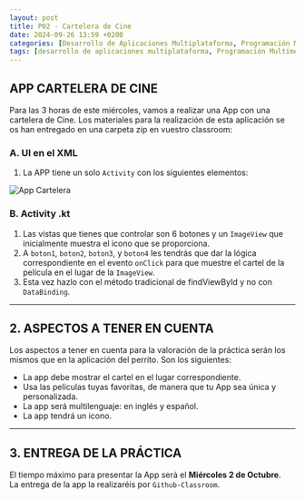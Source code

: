 ```yaml
---
layout: post
title: P02 - Cartelera de Cine
date: 2024-09-26 13:59 +0200
categories: [Desarrollo de Aplicaciones Multiplataforma, Programación Multimedia y Dispositivos móviles]
tags: [desarrollo de aplicaciones multiplataforma, Programación Multimedia y Dispositivos móviles, dam2, lmsgi]
---
```


## APP CARTELERA DE CINE

Para las 3 horas de este miércoles, vamos a realizar una App con una cartelera de Cine. Los materiales para la realización de esta aplicación se os han entregado en una carpeta zip en vuestro classroom:

### A. UI en el XML  

1. La APP tiene un solo `Activity` con los siguientes elementos:  

![App Cartelera](/assets/img/pmdm/practicas/P02-AppCartelera.png)

### B. Activity .kt  

1. Las vistas que tienes que controlar son 6 botones y un `ImageView` que inicialmente muestra el icono que se proporciona.  
2. A `boton1`, `boton2`, `boton3`, y `boton4` les tendrás que dar la lógica correspondiente en el evento `onClick` para que muestre el cartel de la película en el lugar de la `ImageView`.  
3. Esta vez hazlo con el método tradicional de findViewById y no con `DataBinding`.

---

## 2. ASPECTOS A TENER EN CUENTA  

Los aspectos a tener en cuenta para la valoración de la práctica serán los mismos que en la aplicación del perrito. Son los siguientes:  

- La app debe mostrar el cartel en el lugar correspondiente.  
- Usa las películas tuyas favoritas, de manera que tu App sea única y personalizada.
- La app será multilenguaje: en inglés y español.  
- La app tendrá un icono.

---

## 3. ENTREGA DE LA PRÁCTICA  

El tiempo máximo para presentar la App será el **Miércoles 2 de Octubre**.  
La entrega de la app la realizaréis por `Github-Classroom`.
